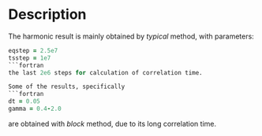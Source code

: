 # Description
The harmonic result is mainly obtained by *typical* method, with parameters:
```fortran
eqstep = 2.5e7
tsstep = 1e7
```fortran
the last 2e6 steps for calculation of correlation time.

Some of the results, specifically
```fortran
dt = 0.05
gamma = 0.4-2.0
```
are obtained with *block* method, due to its long correlation time.

